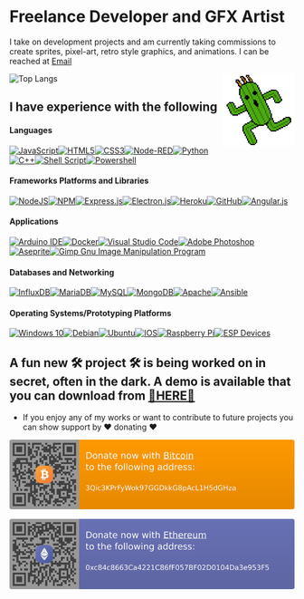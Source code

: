 # Freelance Developer and GFX Artist
I take on development projects and am currently taking commissions to create sprites, pixel-art, retro style graphics, and animations. I can be reached at [Email](mailto:HaroldPetersInskipp@gmail.com)

<img align="right" alt="GIF" height="128px" src="Cactuar.gif" />

![Top Langs](https://github-readme-stats.vercel.app/api/top-langs/?username=HaroldPetersInskipp&langs_count=5&theme=dark)

## I have experience with the following

#### Languages

[![JavaScript](https://img.shields.io/badge/javascript-%23323330.svg?style=for-the-badge&logo=javascript&logoColor=%23F7DF1E)](https://developer.mozilla.org/en-US/docs/Web/JavaScript)[![HTML5](https://img.shields.io/badge/html5-%23E34F26.svg?style=for-the-badge&logo=html5&logoColor=white)](https://developer.mozilla.org/en-US/docs/Web/HTML)[![CSS3](https://img.shields.io/badge/css3-%231572B6.svg?style=for-the-badge&logo=css3&logoColor=white)](https://developer.mozilla.org/en-US/docs/Web/CSS)[![Node-RED](https://img.shields.io/badge/Node--Red-8F0000?style=for-the-badge&logo=nodered&logoColor=white)](https://nodered.org/)[![Python](https://img.shields.io/badge/python-3670A0?style=for-the-badge&logo=python&logoColor=ffdd54)](https://www.python.org/)[![C++](https://img.shields.io/badge/C%2B%2B-00599C?style=for-the-badge&logo=c%2B%2B&logoColor=white)](https://cplusplus.com/reference/)[![Shell Script](https://img.shields.io/badge/shell_script-%23121011.svg?style=for-the-badge&logo=gnu-bash&logoColor=white)](https://www.shellscript.sh/)[![Powershell](https://img.shields.io/badge/Powershell-2CA5E0?style=for-the-badge&logo=powershell&logoColor=white)]([https://](https://learn.microsoft.com/en-us/powershell/))

#### Frameworks Platforms and Libraries

[![NodeJS](https://img.shields.io/badge/node.js-%2343853D.svg?style=for-the-badge&logo=node.js&logoColor=white)](https://nodejs.org/)[![NPM](https://img.shields.io/badge/NPM-%23000000.svg?style=for-the-badge&logo=npm&logoColor=white)](https://www.npmjs.com/~inskipp)[![Express.js](https://img.shields.io/badge/express.js-%23404d59.svg?style=for-the-badge&logo=express&logoColor=%2361DAFB)](https://github.com/expressjs/express)[![Electron.js](https://img.shields.io/badge/Electron-191970?style=for-the-badge&logo=Electron&logoColor=white)](https://www.electronjs.org/)[![Heroku](https://img.shields.io/badge/heroku-%23430098.svg?style=for-the-badge&logo=heroku&logoColor=white)](https://www.heroku.com/)[![GitHub](https://img.shields.io/badge/github-%23121011.svg?style=for-the-badge&logo=github&logoColor=white)](https://github.com/)[![Angular.js](https://img.shields.io/badge/angular.js-%23E23237.svg?style=for-the-badge&logo=angularjs&logoColor=white)](https://github.com/angular/angular.js)

#### Applications

[![Arduino IDE](https://img.shields.io/badge/Arduino_IDE-00979D?style=for-the-badge&logo=arduino&logoColor=white)](https://github.com/arduino/arduino-ide)[![Docker](https://img.shields.io/badge/docker-%230db7ed.svg?style=for-the-badge&logo=docker&logoColor=white)](https://docs.docker.com/)[![Visual Studio Code](https://img.shields.io/badge/VisualStudioCode-0078d7.svg?style=for-the-badge&logo=visual-studio-code&logoColor=white)](https://code.visualstudio.com/)[![Adobe Photoshop](https://img.shields.io/badge/adobephotoshop-%2331A8FF.svg?style=for-the-badge&logo=adobephotoshop&logoColor=white)](https://www.adobe.com/products/photoshop.html)[![Aseprite](https://img.shields.io/badge/Aseprite-FFFFFF?style=for-the-badge&logo=Aseprite&logoColor=#7D929E)](https://www.aseprite.org/)[![Gimp Gnu Image Manipulation Program](https://img.shields.io/badge/Gimp-657D8B?style=for-the-badge&logo=gimp&logoColor=FFFFFF)](https://www.gimp.org/)

#### Databases and Networking

[![InfluxDB](https://img.shields.io/badge/InfluxDB-22ADF6?style=for-the-badge&logo=InfluxDB&logoColor=white)](https://docs.influxdata.com/)[![MariaDB](https://img.shields.io/badge/MariaDB-003545?style=for-the-badge&logo=mariadb&logoColor=white)](https://mariadb.com/kb/)[![MySQL](https://img.shields.io/badge/mysql-%23005C84.svg?style=for-the-badge&logo=mysql&logoColor=white)](https://docs.oracle.com/en-us/iaas/mysql-database/)[![MongoDB](https://img.shields.io/badge/MongoDB-%234ea94b.svg?style=for-the-badge&logo=mongodb&logoColor=white)](https://www.mongodb.com/docs/)[![Apache](https://img.shields.io/badge/apache-%23D42029.svg?style=for-the-badge&logo=apache&logoColor=white)](https://httpd.apache.org/docs/current/)[![Ansible](https://img.shields.io/badge/ansible-%231A1918.svg?style=for-the-badge&logo=ansible&logoColor=white)](https://docs.ansible.com/ansible/latest/installation_guide/)

#### Operating Systems/Prototyping Platforms

[![Windows 10](https://img.shields.io/badge/Windows-0078D6?style=for-the-badge&logo=windows&logoColor=white)](https://www.microsoft.com/en-us/windows)[![Debian](https://img.shields.io/badge/Debian-D70A53?style=for-the-badge&logo=debian&logoColor=white)](https://www.debian.org/)[![Ubuntu](https://img.shields.io/badge/Ubuntu-E95420?style=for-the-badge&logo=ubuntu&logoColor=white)](https://ubuntu.com/)[![IOS](https://img.shields.io/badge/iOS-000000?style=for-the-badge&logo=apple&logoColor=white)](https://www.apple.com/ios/)[![Raspberry Pi](https://img.shields.io/badge/-RaspberryPi-C51A4A?style=for-the-badge&logo=Raspberry-Pi)](https://www.raspberrypi.com/software/operating-systems/)[![ESP Devices](https://img.shields.io/badge/esp8266-E7352C?style=for-the-badge&logo=espressif&logoColor=white)]()

## A fun new 🛠 project 🛠 is being worked on in secret, often in the dark. A demo is available that you can download from [📁HERE📁](https://github.com/HaroldPetersInskipp/GameDemo)

 - If you enjoy any of my works or want to contribute to future projects you can show support by ❤ donating ❤

[<img src="btc.svg">](https://en.cryptobadges.io/donate/3Qic3KPrFyWok97GGDkkG8pAcL1H5dGHza)


[<img src="eth.svg">](https://en.cryptobadges.io/badge/big/0xc84c8663Ca4221C86fF057BF02D0104Da3e953F5)
